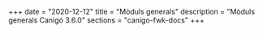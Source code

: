 +++
date        = "2020-12-12"
title       = "Mòduls generals"
description = "Mòduls generals Canigó 3.6.0"
sections    = "canigo-fwk-docs"
+++